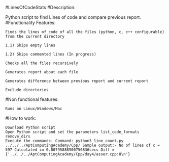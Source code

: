 #LinesOfCodeStats
#Description:

Python script to find Lines of code and compare previous report.
#Functionality Features:

    Finds the lines of code of all the files (python, c, c++ configurable) from the current directory

    1.1) Skips empty lines

    1.2) Skips commented lines (In progress)

    Checks all the files recursively

    Generates report about each file

    Generates difference between previous report and current report

    Exclude directories

#Non functional features:

    Runs on Linux/Windows/Mac

#How to work:

    Download Python script
    Open Python script and set the parameters list_code_formats remove_dirs
    Execute the commands: Command: python3 line_count.py ../../../AptComputingAcademy/Cpp/ Sample output:- No of lines of c = 597 Calculated in 0.00795888900756836secs Diff = {'../../../AptComputingAcademy/Cpp/day4/asser.cpp:8\n'}